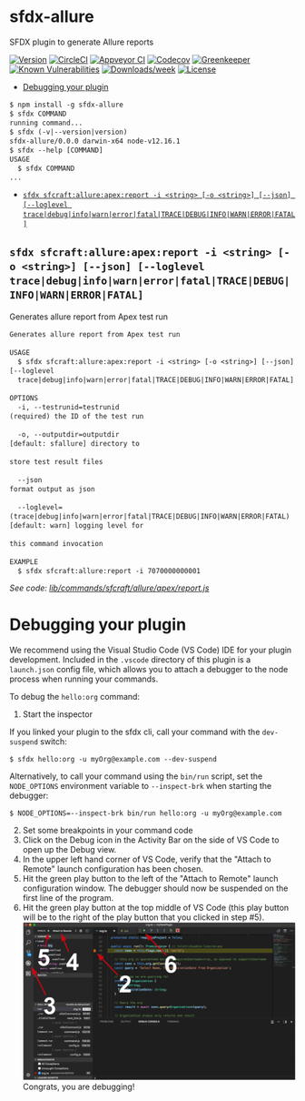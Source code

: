 sfdx-allure
===========

SFDX plugin to generate Allure reports

[![Version](https://img.shields.io/npm/v/sfdx-allure.svg)](https://npmjs.org/package/sfdx-allure)
[![CircleCI](https://circleci.com/gh/nchursin/sfdx-allure/tree/master.svg?style=shield)](https://circleci.com/gh/nchursin/sfdx-allure/tree/master)
[![Appveyor CI](https://ci.appveyor.com/api/projects/status/github/nchursin/sfdx-allure?branch=master&svg=true)](https://ci.appveyor.com/project/heroku/sfdx-allure/branch/master)
[![Codecov](https://codecov.io/gh/nchursin/sfdx-allure/branch/master/graph/badge.svg)](https://codecov.io/gh/nchursin/sfdx-allure)
[![Greenkeeper](https://badges.greenkeeper.io/nchursin/sfdx-allure.svg)](https://greenkeeper.io/)
[![Known Vulnerabilities](https://snyk.io/test/github/nchursin/sfdx-allure/badge.svg)](https://snyk.io/test/github/nchursin/sfdx-allure)
[![Downloads/week](https://img.shields.io/npm/dw/sfdx-allure.svg)](https://npmjs.org/package/sfdx-allure)
[![License](https://img.shields.io/npm/l/sfdx-allure.svg)](https://github.com/nchursin/sfdx-allure/blob/master/package.json)

<!-- toc -->
* [Debugging your plugin](#debugging-your-plugin)
<!-- tocstop -->
<!-- install -->
<!-- usage -->
```sh-session
$ npm install -g sfdx-allure
$ sfdx COMMAND
running command...
$ sfdx (-v|--version|version)
sfdx-allure/0.0.0 darwin-x64 node-v12.16.1
$ sfdx --help [COMMAND]
USAGE
  $ sfdx COMMAND
...
```
<!-- usagestop -->
<!-- commands -->
* [`sfdx sfcraft:allure:apex:report -i <string> [-o <string>] [--json] [--loglevel trace|debug|info|warn|error|fatal|TRACE|DEBUG|INFO|WARN|ERROR|FATAL]`](#sfdx-sfcraftallureapexreport--i-string--o-string---json---loglevel-tracedebuginfowarnerrorfataltracedebuginfowarnerrorfatal)

## `sfdx sfcraft:allure:apex:report -i <string> [-o <string>] [--json] [--loglevel trace|debug|info|warn|error|fatal|TRACE|DEBUG|INFO|WARN|ERROR|FATAL]`

Generates allure report from Apex test run

```
Generates allure report from Apex test run

USAGE
  $ sfdx sfcraft:allure:apex:report -i <string> [-o <string>] [--json] [--loglevel 
  trace|debug|info|warn|error|fatal|TRACE|DEBUG|INFO|WARN|ERROR|FATAL]

OPTIONS
  -i, --testrunid=testrunid                                                         (required) the ID of the test run

  -o, --outputdir=outputdir                                                         [default: sfallure] directory to
                                                                                    store test result files

  --json                                                                            format output as json

  --loglevel=(trace|debug|info|warn|error|fatal|TRACE|DEBUG|INFO|WARN|ERROR|FATAL)  [default: warn] logging level for
                                                                                    this command invocation

EXAMPLE
  $ sfdx sfcraft:allure:report -i 7070000000001
```

_See code: [lib/commands/sfcraft/allure/apex/report.js](https://github.com/nchursin/sfdx-allure/blob/v0.0.0/lib/commands/sfcraft/allure/apex/report.js)_
<!-- commandsstop -->
<!-- debugging-your-plugin -->
# Debugging your plugin
We recommend using the Visual Studio Code (VS Code) IDE for your plugin development. Included in the `.vscode` directory of this plugin is a `launch.json` config file, which allows you to attach a debugger to the node process when running your commands.

To debug the `hello:org` command: 
1. Start the inspector
  
If you linked your plugin to the sfdx cli, call your command with the `dev-suspend` switch: 
```sh-session
$ sfdx hello:org -u myOrg@example.com --dev-suspend
```
  
Alternatively, to call your command using the `bin/run` script, set the `NODE_OPTIONS` environment variable to `--inspect-brk` when starting the debugger:
```sh-session
$ NODE_OPTIONS=--inspect-brk bin/run hello:org -u myOrg@example.com
```

2. Set some breakpoints in your command code
3. Click on the Debug icon in the Activity Bar on the side of VS Code to open up the Debug view.
4. In the upper left hand corner of VS Code, verify that the "Attach to Remote" launch configuration has been chosen.
5. Hit the green play button to the left of the "Attach to Remote" launch configuration window. The debugger should now be suspended on the first line of the program. 
6. Hit the green play button at the top middle of VS Code (this play button will be to the right of the play button that you clicked in step #5).
<br><img src=".images/vscodeScreenshot.png" width="480" height="278"><br>
Congrats, you are debugging!
